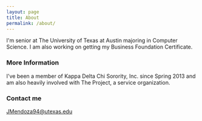 ```yaml
---
layout: page
title: About
permalink: /about/
---
```


I'm senior at The University of Texas at Austin majoring in Computer Science. I am also working on getting my Business Foundation Certificate.

### More Information

I've been a member of Kappa Delta Chi Sorority, Inc. since Spring 2013 and am also heavily involved with The Project, a service organization.

### Contact me

[JMendoza94@utexas.edu](mailto:JMendoza94@utexas.edu)
